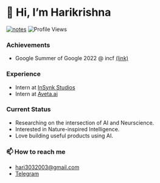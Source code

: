 # 👋 Hi, I’m Harikrishna
[![notes](https://img.shields.io/twitter/url?color=Black&label=Notes&style=flat-square&url=https%3A%2F%2Fmayukhdeb.github.io%2Fnotes%2F)](https://harikrishna-al.github.io/notes/)
![Profile Views](https://komarev.com/ghpvc/?username=Harikrishna-AL)

### Achievements
- Google Summer of Google 2022 @ incf <a href="https://github.com/Harikrishna-AL/GSoC_sub">(link)</a>
### Experience
- Intern at <a href="https://insynkstudios.com/">InSynk Studios</a>
- Intern at <a href="https://aveta.ai/">Aveta.ai</a>
### Current Status
- Researching on the intersection of AI and Neurscience. 
- Interested in Nature-inspired Intelligence.
- Love building useful products using AI.
<!--- - Exploring NeRFs now (Neural Radience Fields) to reconstruct 3d models.
- Love Generative models
- 🤿 Diving deep into Deep learning
- 📱 I’m an Android Developer
--->

### 📫 How to reach me 
- hari3032003@gmail.com
- <a href="https://t.me/Dragonixx_03">Telegram</a>


<!---
Harikrishna-AL/Harikrishna-AL is a ✨ special ✨ repository because its `README.md` (this file) appears on your GitHub profile.
You can click the Preview link to take a look at your changes.
--->

<br>

<!--  [![My GitHub Stats](https://github-readme-stats.vercel.app/api/?username=Harikrishna-AL&count_private=true&theme=tokyonight&showicons=true)]()  -->

